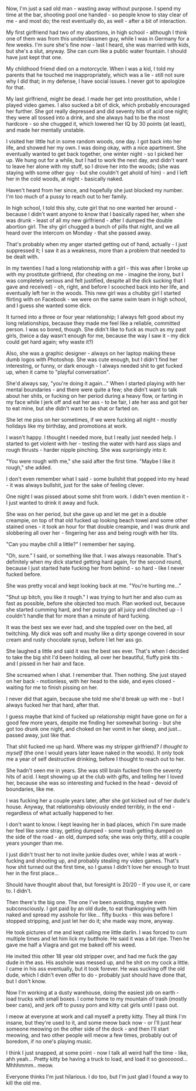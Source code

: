 Now, I'm just a sad old man - wasting away without purpose.  I spend my time at the bar, shooting pool one handed - so people know to stay clear of me - and most do; the rest eventually do, as well - after a bit of interaction.  

My first girlfriend had two of my abortions, in high school - although I think one of them was from this underclassmen guy, while I was in Germany for a few weeks.  I'm sure she's fine now - last I heard, she was married with kids, but she's a slut, anyway.  She can cum like a public water fountain.  I should have just kept that one.  

My childhood friend died on a motorcycle.  When I was a kid, I told my parents that he touched me inappropriately, which was a lie - still not sure why I did that; in my defense, I have social issues.  I never got to apologize for that.  

My last girlfriend, might be dead.  I made her get into prostitution, while I played video games.  I also sucked a bit of dick, which probably encouraged her further.   She got really depressed and did seventy hits of acid one night; they were all tossed into a drink, and she always had to be the most hardcore - so she chugged it, which lowered her IQ by 30 points (at least), and made her mentally unstable. 

I visited her little hut in some random woods, one day.  I got back into her life, and showed her my own.  I was doing okay, with a nice apartment. She eventually wanted to get back together, one winter night - so I picked her up.  We hung out for a while, but I had to work the next day, and didn't want to leave her alone with my stuff, so I drove her into the woods; (she was staying with some other guy - but she couldn't get ahold of him) - and I left her in the cold woods, at night - basically naked.  

Haven't heard from her since, and hopefully she just blocked my number.   I'm too much of a pussy to reach out to her family.  

In high school, I told this shy, cute girl that no one wanted her around - because I didn't want anyone to know that I basically raped her, when she was drunk - least of all my new girlfriend - after I dumped the double abortion girl.  The shy girl chugged a bunch of pills that night, and we all heard over the intercom on Monday - that she passed away.

That's probably when my anger started getting out of hand, actually - I just suppressed it; I saw it as a weakness, more than a problem that needed to be dealt with.  


In my twenties I had a long relationship with a girl - this was after I broke up with my prostitute girlfriend, (for cheating on me - imagine the irony, but I was completely serious and felt justified, despite all the dick sucking that I gave and received) - oh, right, and before I scooched back into her life, and eventually left her in the woods.  This new girl was a chubby girl I started flirting with on Facebook - we were on the same swim team in high school, and I guess she wanted some dick. 

It turned into a three or four year relationship; I always felt good about my long relationships, because they made me feel like a reliable, committed person.  I was so bored, though.  She didn't like to fuck as much as my past girls, (twice a day wasn't enough for me, because the way I saw it - my dick could get hard again; why waste it?)

Also, she was a graphic designer - always on her laptop making these dumb logos with Photoshop. She was cute enough, but I didn't find her interesting, or funny, or dark enough - I always needed shit to get fucked up, when it came to "playful conversation". 

She'd always say, "you're doing it again..." When I started playing with her mental boundaries - and there were quite a few; she didn't want to talk about her shits, or fucking on her period during a heavy flow, or farting in my face while I jerk off and eat her ass - to be fair, I ate her ass and got her to eat mine, but she didn't want to be shat or farted on.  

She let me piss on her sometimes, if we were fucking all night - mostly holidays like my birthday, and promotions at work.  

I wasn't happy.  I thought I needed more, but I really just needed help.  I started to get violent with her - testing the water with hard ass slaps and rough thrusts - harder nipple pinching.  She was surprisingly into it.  

"You were rough with me," she said after the first time.  "Maybe I like it rough," she added.  

I don't even remember what I said - some bullshit that popped into my head - it was always bullshit, just for the sake of feeling clever.  

One night I was pissed about some shit from work.  I didn't even mention it - I just wanted to drink it away and fuck.  

She was on her period, but she gave up and let me get in a double creampie, on top of that old fucked up looking beach towel and some other stained ones - it took an hour for that double creampie, and I was drunk and slobbering all over her - fingering her ass and being rough with her tits.  

"Can you maybe chill a little?" I remember her saying.  

"Oh, sure." I said, or something like that.  I was always reasonable.  That's definitely when my dick started getting hard again, for the second round, because I just started hate fucking her from behind - so hard - like I never fucked before.  

She was pretty vocal and kept looking back at me.  "You're hurting me..."

"Shut up bitch, you like it rough." I was trying to hurt her and also cum as fast as possible, before she objected too much.    Plan worked out, because she started cumming hard, and her pussy got all juicy and clinched up - I couldn't handle that for more than a minute of hard fucking.

It was the best sex we ever had, and she toppled over on the bed, all twitching.  My dick was soft and mushy like a dirty sponge covered in sour cream and rusty chocolate syrup, before I let her ass go.  

She laughed a little and said it was the best sex ever.  That's when I decided to take the big shit I'd been holding, all over her beautiful, fluffy pink tits - and I pissed in her hair and face.

She screamed when I shat.  I remember that.  Then nothing. She just stayed on her back - motionless, with her head to the side, and eyes closed - waiting for me to finish pissing on her. 

I never did that again, because she told me she'd break up with me - but I always fucked her that hard, after that.  

I guess maybe that kind of fucked up relationship might have gone on for a good few more years, despite me finding her somewhat boring - but she got too drunk one night, and choked on her vomit in her sleep, and just... passed away, just like that.  

That shit fucked me up hard.  Where was my stripper girlfriend? *I thought to myself* (the one I would years later leave naked in the woods).  It only took me a year of self destructive drinking, before I thought to reach out to her.  

She hadn't seen me in years.  She was still brain fucked from the seventy hits of acid.  I kept showing up at the club with gifts, and telling her I loved her, because she was so interesting and fucked in the head - devoid of boundaries, like me.  

I was fucking her a couple years later, after she got kicked out of her dude's house.  Anyway, that relationship obviously ended terribly, in the end - regardless of what actually happened to her.

I don't want to know.  I kept leaving her in bad places, which I'm sure made her feel like some stray, getting dumped - some trash getting dumped on the side of the road - an old, dumped sofa; she was only thirty, still a couple years younger than me.  

I just didn't trust her to not invite junkie dudes over, while I was at work - fucking and shooting up, and probably stealing my video games.  That's how shit turned out the first time, so I guess I didn't love her enough to trust her in the first place...

Should have thought about that, but foresight is 20/20 -  If you use it, or care to.  I didn't. 

Then there's the big one.  The one I've been avoiding, maybe even subconsciously. I got paid by an old dude, to eat thanksgiving with him naked and spread my asshole for like... fifty bucks - this was before I stopped stripping, and just let her do it; she made way more, anyway.  

He took pictures of me and kept calling me little darlin.  I was forced to cum multiple times and let him lick my butthole.  He said it was a bit ripe.  Then he gave me half a Viagra and got me baked off his weed.

He invited this other 18 year old stripper over, and had me fuck the gay dude in the ass.  His asshole was messed up, and he shit on my cock a little.  I came in his ass eventually, but it took forever.  He was sucking off the old dude, which I didn't even offer to do - probably just should have done that, but I don't know.  

Now I'm working at a dusty warehouse, doing the easiest job on earth - load trucks with small boxes.  I come home to my mountain of trash (mostly beer cans), and jerk off to pussy porn and kitty cat girls until I pass out.

  I meow at everyone at work and call myself a pretty kitty.  They all think I'm insane, but they're used to it, and some meow back now - or I'll just hear someone meowing on the other side of the dock - and then I'll start meowing, and two other people will meow a few times, probably out of boredom, if no one's playing music.  

I think I just snapped, at some point - now I talk all weird half the time - like, ahh yeah...  Pretty kitty be having a truck to load, and load it so gooooood...  Mhhhmmm..  meow.  

Everyone thinks I'm just hilarious.  I do too, but I'm just glad I found a way to kill the old me.